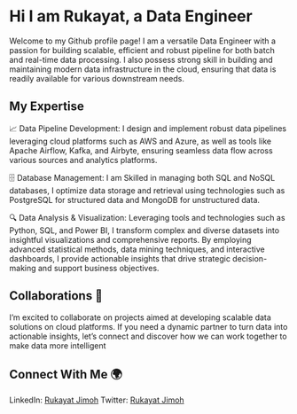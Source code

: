 # Hi I am Rukayat, a Data Engineer

Welcome to my Github profile page! I am a versatile Data Engineer with a passion for building scalable, efficient and robust pipeline for both batch and real-time data processing. I also possess strong skill in building and maintaining modern data infrastructure in the cloud, ensuring that data is readily available for various downstream needs.

## My Expertise

📈 Data Pipeline Development: I design and implement robust data pipelines leveraging cloud platforms such as AWS and Azure, as well as tools like Apache Airflow, Kafka, and Airbyte, ensuring seamless data flow across various sources and analytics platforms.

🗄️ Database Management: I am Skilled in managing both SQL and NoSQL databases, I optimize data storage and retrieval using technologies such as PostgreSQL for structured data and MongoDB for unstructured data.

🔍 Data Analysis & Visualization: Leveraging tools and technologies such as Python, SQL, and Power BI, I transform complex and diverse datasets into insightful visualizations and comprehensive reports. By employing advanced statistical methods, data mining techniques, and interactive dashboards, I provide actionable insights that drive strategic decision-making and support business objectives. 

## Collaborations 🌟
I’m excited to collaborate on projects aimed at developing scalable data solutions on cloud platforms. If you need a dynamic partner to turn data into actionable insights, let’s connect and discover how we can work together to make data more intelligent

## Connect With Me 🌍
LinkedIn: [Rukayat Jimoh](www.linkedin.com/in/rukayatjimoh)
Twitter: [Rukayat Jimoh](https://x.com/bimmybrown)
